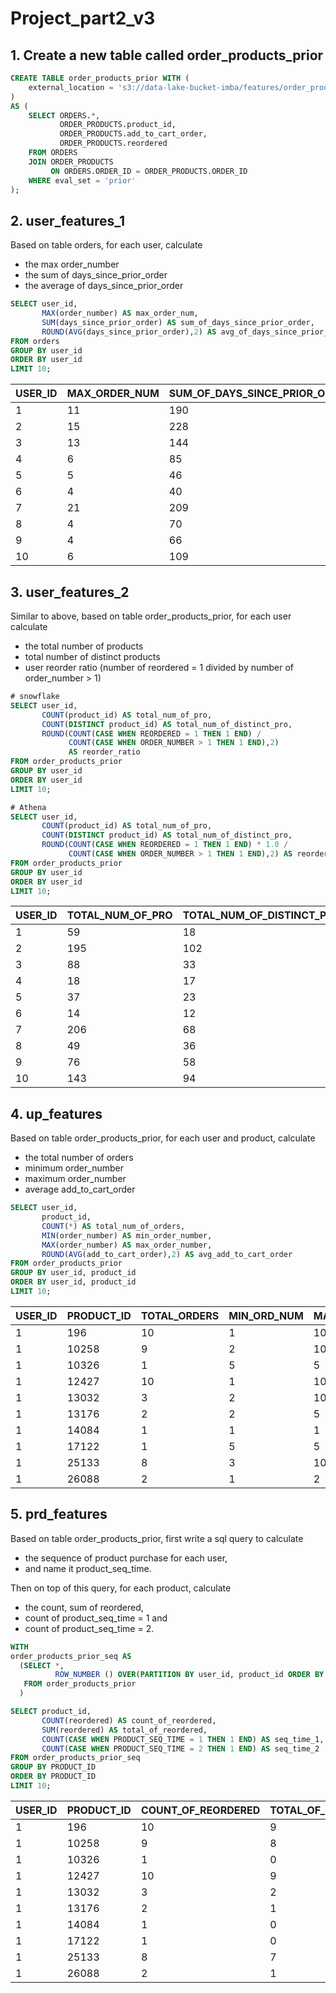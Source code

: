# Project_part2_v3
## **1. Create a new table called order_products_prior**
```sql
CREATE TABLE order_products_prior WITH (
	external_location = 's3://data-lake-bucket-imba/features/order_products_prior/', format = 'parquet'
) 
AS (
	SELECT ORDERS.*,
           ORDER_PRODUCTS.product_id,
           ORDER_PRODUCTS.add_to_cart_order,
           ORDER_PRODUCTS.reordered
	FROM ORDERS
	JOIN ORDER_PRODUCTS 
         ON ORDERS.ORDER_ID = ORDER_PRODUCTS.ORDER_ID
	WHERE eval_set = 'prior'
);
```

## **2. user_features_1**

Based on table orders, for each user, calculate 
* the max order_number
* the sum of days_since_prior_order 
* the average of days_since_prior_order

```sql
SELECT user_id,
       MAX(order_number) AS max_order_num,
       SUM(days_since_prior_order) AS sum_of_days_since_prior_order,
       ROUND(AVG(days_since_prior_order),2) AS avg_of_days_since_prior_order
FROM orders
GROUP BY user_id
ORDER BY user_id
LIMIT 10;
```
|USER_ID|MAX_ORDER_NUM|SUM_OF_DAYS_SINCE_PRIOR_ORDER|AVG_OF_DAYS_SINCE_PRIOR_ORDER|
|-------|-------------|-----------------------------|-----------------------------|
|1      |11           |190                          |19                           |
|2      |15           |228                          |16.29                        |
|3      |13           |144                          |12                           |
|4      |6            |85                           |17                           |
|5      |5            |46                           |11.5                         |
|6      |4            |40                           |13.33                        |
|7      |21           |209                          |10.45                        |
|8      |4            |70                           |23.33                        |
|9      |4            |66                           |22                           |
|10     |6            |109                          |21.8                         |

## **3. user_features_2**
Similar to above, based on table order_products_prior, for each user calculate
* the total number of products
* total number of distinct products
* user reorder ratio (number of reordered = 1 divided by number of order_number > 1)

```sql
# snowflake
SELECT user_id,
       COUNT(product_id) AS total_num_of_pro,
       COUNT(DISTINCT product_id) AS total_num_of_distinct_pro,
       ROUND(COUNT(CASE WHEN REORDERED = 1 THEN 1 END) / 
             COUNT(CASE WHEN ORDER_NUMBER > 1 THEN 1 END),2) 
             AS reorder_ratio
FROM order_products_prior
GROUP BY user_id
ORDER BY user_id
LIMIT 10;
```

```sql
# Athena
SELECT user_id,
       COUNT(product_id) AS total_num_of_pro,
       COUNT(DISTINCT product_id) AS total_num_of_distinct_pro,
       ROUND(COUNT(CASE WHEN REORDERED = 1 THEN 1 END) * 1.0 / 
             COUNT(CASE WHEN ORDER_NUMBER > 1 THEN 1 END),2) AS reorder_ratio
FROM order_products_prior
GROUP BY user_id
ORDER BY user_id
LIMIT 10;
```
|USER_ID|TOTAL_NUM_OF_PRO|TOTAL_NUM_OF_DISTINCT_PRO|REORDER_RATIO|
|-------|----------------|-------------------------|-------------|
|1      |59              |18                       |0.76         |
|2      |195             |102                      |0.51         |
|3      |88              |33                       |0.71         |
|4      |18              |17                       |0.07         |
|5      |37              |23                       |0.54         |
|6      |14              |12                       |0.20         |
|7      |206             |68                       |0.71         |
|8      |49              |36                       |0.46         |
|9      |76              |58                       |0.39         |
|10     |143             |94                       |0.36         |

## **4. up_features**
Based on table order_products_prior, for each user and product, calculate 
* the total number of orders
* minimum order_number
* maximum order_number
* average add_to_cart_order
```sql
SELECT user_id, 
       product_id,
       COUNT(*) AS total_num_of_orders,
       MIN(order_number) AS min_order_number,
       MAX(order_number) AS max_order_number,
       ROUND(AVG(add_to_cart_order),2) AS avg_add_to_cart_order
FROM order_products_prior
GROUP BY user_id, product_id
ORDER BY user_id, product_id
LIMIT 10;
```

|USER_ID|PRODUCT_ID|TOTAL_ORDERS|MIN_ORD_NUM|MAX_ORD_NUM|AVG_ADD_TO_CART_ORDER|
|-------|----------|------------|--------------|--------------|---------------------|
|1      |196       |10          |1             |10            |1.40                 |
|1      |10258     |9           |2             |10            |3.33                 |
|1      |10326     |1           |5             |5             |5.00                 |
|1      |12427     |10          |1             |10            |3.30                 |
|1      |13032     |3           |2             |10            |6.33                 |
|1      |13176     |2           |2             |5             |6.00                 |
|1      |14084     |1           |1             |1             |2.00                 |
|1      |17122     |1           |5             |5             |6.00                 |
|1      |25133     |8           |3             |10            |4.00                 |
|1      |26088     |2           |1             |2             |4.50                 |


## **5. prd_features**
Based on table order_products_prior, first write a sql query to calculate 
* the sequence of product purchase for each user, 
* and name it product_seq_time. 

Then on top of this query, for each product, calculate 
* the count, sum of reordered, 
* count of product_seq_time = 1 and 
* count of product_seq_time = 2.

```sql
WITH 
order_products_prior_seq AS 
  (SELECT *,
          ROW_NUMBER () OVER(PARTITION BY user_id, product_id ORDER BY order_number) AS product_seq_time
   FROM order_products_prior
  )

SELECT product_id,
       COUNT(reordered) AS count_of_reordered,
       SUM(reordered) AS total_of_reordered,
       COUNT(CASE WHEN PRODUCT_SEQ_TIME = 1 THEN 1 END) AS seq_time_1,
       COUNT(CASE WHEN PRODUCT_SEQ_TIME = 2 THEN 1 END) AS seq_time_2
FROM order_products_prior_seq
GROUP BY PRODUCT_ID
ORDER BY PRODUCT_ID
LIMIT 10;
```
|USER_ID|PRODUCT_ID|COUNT_OF_REORDERED|TOTAL_OF_REORDERED|SEQ_TIME_1|SEQ_TIME_2|
|-------|----------|------------------|------------------|----------|----------|
|1      |196       |10                |9                 |1         |1         |
|1      |10258     |9                 |8                 |1         |1         |
|1      |10326     |1                 |0                 |1         |0         |
|1      |12427     |10                |9                 |1         |1         |
|1      |13032     |3                 |2                 |1         |1         |
|1      |13176     |2                 |1                 |1         |1         |
|1      |14084     |1                 |0                 |1         |0         |
|1      |17122     |1                 |0                 |1         |0         |
|1      |25133     |8                 |7                 |1         |1         |
|1      |26088     |2                 |1                 |1         |1         |